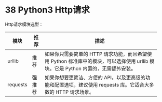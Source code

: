 # 38 Python3 Http请求

Http请求模块选型：

| 模块       | 推荐  | 描述                                                                               | 
|----------|-----|----------------------------------------------------------------------------------|
| urllib   | 推荐  | 如果你只需要简单的 HTTP 请求功能，而且希望使用 Python 标准库中的模块，可以选择使用 urllib 模块。它是 Python 内置的，无需额外安装。 |
| requests | 强推荐 | 如果你想要更简洁、方便的 API，以及更高级的功能和配置选项，建议使用 requests 库。它适合大多数的 HTTP 请求场景。                |

